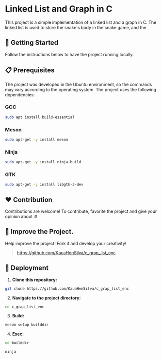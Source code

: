 # Linked List and Graph in C

This project is a simple implementation of a linked list and a graph in C. The linked list is used to store the snake's body in the snake game, and the

## 🚀 Getting Started

Follow the instructions below to have the project running locally.

## 📋 Prerequisites

The project was developed in the Ubuntu environment, so the commands may vary according to the operating system. The project uses the following dependencies:

### GCC

  ```bash
  sudo apt install build-essential
  ```

### Meson

  ```bash
  sudo apt-get -y install meson 
  ```

### Ninja

  ```bash
  sudo apt-get -y install ninja-build
  ```

### GTK

  ```bash
  sudo apt-get -y install libgtk-3-dev
  ```

## ❤️ Contribution

Contributions are welcome! To contribute, favorite the project and give your opinion about it!

## 🐬 Improve the Project.

Help improve the project! Fork it and develop your creativity!

>https://github.com/KauaHenSilva/c_grap_list_enc

## 🔧 Deployment

1. **Clone this repository:**

  ```bash
  git clone https://github.com/KauaHenSilva/c_grap_list_enc
  ```

2. **Navigate to the project directory:**

  ```bash
  cd c_grap_list_enc
  ```

3. **Build:**

  ```bash
  meson setup builddir
  ```

4. **Exec:**

  ```bash
  cd builddir
  ```

  ```bash
  ninja
  ```
